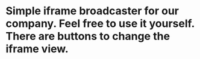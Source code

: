 # Simple iframe broadcaster for our company. Feel free to use it yourself. There are buttons to change the iframe view.
